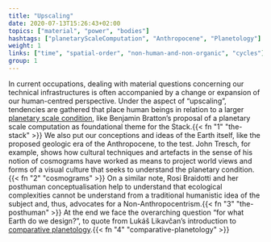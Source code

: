```yaml
---
title: "Upscaling"
date: 2020-07-13T15:26:43+02:00
topics: ["material", "power", "bodies"]
hashtags: ["planetaryScaleComputation", "Anthropocene", "Planetology"]
weight: 1
links: ["time", "spatial-order", "non-human-and-non-organic", "cycles"]
group: 1
---
```


In current occupations, dealing with material questions concerning our technical infrastructures is often accompanied by a change or expansion of our human-centred perspective. Under the aspect of “upscaling”, tendencies are gathered that place human beings in relation to a larger [planetary scale condition](https://www.e-flux.com/architecture/accumulation/217051/becoming-planetary/), like Benjamin Bratton’s proposal of a planetary scale computation as foundational theme for the Stack.{{< fn "1" "the-stack" >}} We also put our conceptions and ideas of the Earth itself, like the proposed geologic era of the Anthropocene, to the test. John Tresch, for example, shows how cultural techniques and artefacts in the sense of his notion of cosmograms have worked as means to project world views and forms of a visual culture that seeks to understand the planetary condition.{{< fn "2" "cosmograms" >}} On a similar note, Rosi Braidotti and her posthuman conceptualisation help to understand that ecological complexities cannot be understand from a traditional humanistic idea of the subject and, thus, advocates for a Non-Anthropocentrism.{{< fn "3" "the-posthuman" >}} At the end we face the overarching question “for what Earth do we design?”, to quote from Lukáš Likavčan’s introduction to [comparative planetology](www.bldgblog.com/2007/12/comparative-planetology-an-interview-with-kim-stanley-robinson/).{{< fn "4" "comparative-planetology" >}}

